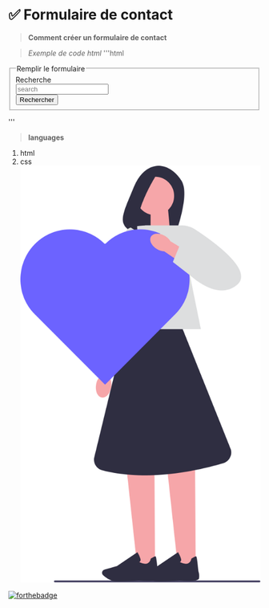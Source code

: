 # ✅ Formulaire de contact
>**Comment créer  un formulaire de contact**

>*Exemple de code html*
'''html
<fieldset>
            <legend> Remplir le formulaire</legend>
            <form action="https://www.google.com/search" method="get">
                <label for="query">Recherche</label>
                    <div class="wrapper" role="group" aria-describedby="search submit">
                        <div id="search" class="search-input">
                            <input type="search" name="query" placeholder="search" aria-required="true" required>
                        </div>
                        <div id="submit">
                            <button type="submit">Rechercher</button>
                        </div>
                    </div>
            </form>
        </fieldset>

'''

>**languages**
1. html
2. css
 ![cover](./asset/undraw_undraw_love_it_xkc2_gyie.svg)
 
[![forthebadge](https://forthebadge.com/images/featured/featured-uses-html.svg)](https://forthebadge.com)